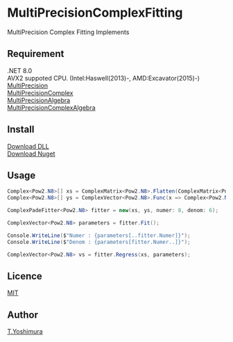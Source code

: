 # MultiPrecisionComplexFitting
 MultiPrecision Complex Fitting Implements 

## Requirement
.NET 8.0  
AVX2 suppoted CPU. (Intel:Haswell(2013)-, AMD:Excavator(2015)-)  
[MultiPrecision](https://github.com/tk-yoshimura/MultiPrecision)  
[MultiPrecisionComplex](https://github.com/tk-yoshimura/MultiPrecisionComplex)  
[MultiPrecisionAlgebra](https://github.com/tk-yoshimura/MultiPrecisionAlgebra)  
[MultiPrecisionComplexAlgebra](https://github.com/tk-yoshimura/MultiPrecisionComplexAlgebra)  

## Install

[Download DLL](https://github.com/tk-yoshimura/MultiPrecisionComplexFitting/releases)  
[Download Nuget](https://www.nuget.org/packages/tyoshimura.multiprecision.complexfitting/)

## Usage

```csharp
Complex<Pow2.N8>[] xs = ComplexMatrix<Pow2.N8>.Flatten(ComplexMatrix<Pow2.N8>.Grid((-7, 9), (-6, 10)) / 16);
Complex<Pow2.N8>[] ys = ComplexVector<Pow2.N8>.Func(x => Complex<Pow2.N8>.Cos(x * (0.5, 0.25)) - 0.25 + Complex<Pow2.N8>.ImaginaryOne, xs);

ComplexPadeFitter<Pow2.N8> fitter = new(xs, ys, numer: 8, denom: 6);

ComplexVector<Pow2.N8> parameters = fitter.Fit();

Console.WriteLine($"Numer : {parameters[..fitter.Numer]}");
Console.WriteLine($"Denom : {parameters[fitter.Numer..]}");

ComplexVector<Pow2.N8> vs = fitter.Regress(xs, parameters);
```

## Licence
[MIT](https://github.com/tk-yoshimura/MultiPrecisionComplexFitting/blob/master/LICENSE)

## Author

[T.Yoshimura](https://github.com/tk-yoshimura)
